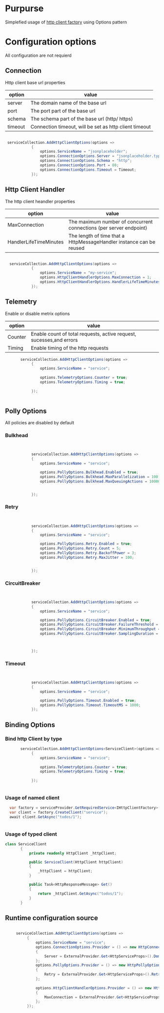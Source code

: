 # Purpurse 

Simplefied usage of [http client factory](https://docs.microsoft.com/en-us/dotnet/architecture/microservices/implement-resilient-applications/use-httpclientfactory-to-implement-resilient-http-requests) using Options pattern

# Configuration options
All configuration are not requierd

## Connection 
Http client base url properties

| option | value |
| ------ | ------ |
| server | The domain name of the base url  |
| port | The port part of the base url |
| schema | The schema part of the base url (http/ https) |
| timeout | Connection timeout, will be set as http client timeout |

  
```csharp

 serviceCollection.AddHttpClientOptions(options =>
            {
                options.ServiceName = "jsonplaceholder";
                options.ConnectionOptions.Server = "jsonplaceholder.typicode.com";
                options.ConnectionOptions.Schema = "http";
                options.ConnectionOptions.Port = 80;
                options.ConnectionOptions.Timeout = Timeout; 
            });

```


## Http Client Handler
The http client heandler properties 
 
| option | value |
| ------ | ------ |
| MaxConnection | The maximum number of concurrent connections (per server endpoint) |
| HandlerLifeTimeMinutes | The length of time that a HttpMessageHandler instance can be reused |

 
```csharp

  serviceCollection.AddHttpClientOptions(options =>
            {
                options.ServiceName = "my-service"; 
                options.HttpClientHandlerOptions.MaxConnection = 1;
                options.HttpClientHandlerOptions.HandlerLifeTimeMinutes = 10;
            });

```

## Telemetry
Enable or disable metrix options

| option | value |
| ------ | ------ |
| Counter | Enable count of total requests, active request, sucesses,and errors |
| Timing |  Enable timing of the http requests |

 
```csharp
       serviceCollection.AddHttpClientOptions(options =>
            {
                options.ServiceName = "service";
             
                options.TelemetryOptions.Counter = true;
                options.TelemetryOptions.Timing = true;
  
            });
            
```

## Polly Options
All policies are disabled by default

### Bulkhead
 
```csharp

  
            serviceCollection.AddHttpClientOptions(options =>
            {
                options.ServiceName = "service";

                options.PollyOptions.Bulkhead.Enabled = true;
                options.PollyOptions.Bulkhead.MaxParallelization = 100;
                options.PollyOptions.Bulkhead.MaxQueuingActions = 10000;


            });
```

### Retry

```csharp

  
            serviceCollection.AddHttpClientOptions(options =>
            {
                options.ServiceName = "service";

                options.PollyOptions.Retry.Enabled = true;
                options.PollyOptions.Retry.Count = 5;
                options.PollyOptions.Retry.BackoffPower = 3;
                options.PollyOptions.Retry.MaxJitter = 100;


            });
```


 

### CircuitBreaker

```csharp

  
            serviceCollection.AddHttpClientOptions(options =>
            {
                options.ServiceName = "service";

                options.PollyOptions.CircuitBreaker.Enabled = true;
                options.PollyOptions.CircuitBreaker.FailureThreshold = 0.7;
                options.PollyOptions.CircuitBreaker.MinimumThroughput = 20;
                options.PollyOptions.CircuitBreaker.SamplingDuration = 1000;



            });
```

### Timeout

```csharp

  
            serviceCollection.AddHttpClientOptions(options =>
            {
                options.ServiceName = "service";

                options.PollyOptions.Timeout.Enabled = true;
                options.PollyOptions.Timeout.TimeoutMS = 1000; 
            });
```

## Binding Options 

### Bind http Client by type

```csharp
       serviceCollection.AddHttpClientOptions<ServiceClient>(options =>
            {
                options.ServiceName = "service";
             
                options.TelemetryOptions.Counter = true;
                options.TelemetryOptions.Timing = true;
  
            });
            
```
 
### Usage of named client

 ```csharp
   var factory = serviceProvider.GetRequiredService<IHttpClientFactory>();
   var client = factory.CreateClient("service");
   await client.GetAsync("todos/1");
    
 ```
 
### Usage of typed client

 ```csharp
 class ServiceClient
        {
            private readonly HttpClient _httpClient;

            public ServiceClient(HttpClient httpClient)
            {
                _httpClient = httpClient;
            }

            public Task<HttpResponseMessage> Get()
            {
                return _httpClient.GetAsync("todos/1");
            }
        }
 ```
 
 
 ## Runtime configuration source
  
  ```csharp

       serviceCollection.AddHttpClientOptions(options =>
            {
                options.ServiceName = "service";
                options.ConnectionOptions.Provider = () => new HttpConnectionOptions()
                {
                    Server = ExternalProvider.Get<HttpServiceProps>().Domain
                };
                options.PollyOptions.Provider = () => new HttpPollyOptions()
                {
                    Retry = ExternalProvider.Get<HttpServiceProps>().Retry
                };
                
                options.HttpClientHandlerOptions.Provider = () => new HttpClientHandlerOptions()
                {
                    MaxConnection = ExternalProvider.Get<HttpServiceProps>().MaxConnection
                };
            });

 ```
